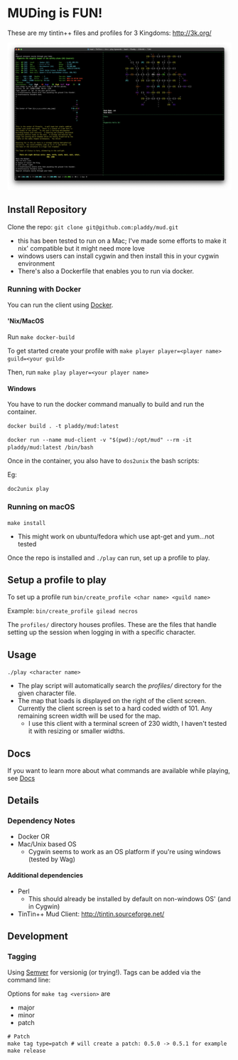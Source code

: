 # MUDing is FUN!

These are my tintin++ files and profiles for 3 Kingdoms: http://3k.org/

![Screenshot](./screenshot.png "Screenshot")

## Install Repository

Clone the repo: `git clone git@github.com:pladdy/mud.git`

- this has been tested to run on a Mac; I've made some efforts to make it nix' compatible but it might need more love
- windows users can install cygwin and then install this in your cygwin environment
- There's also a Dockerfile that enables you to run via docker.

### Running with Docker

You can run the client using [Docker](https://www.docker.com/get-started/).

#### 'Nix/MacOS

Run `make docker-build`

To get started create your profile with `make player player=<player name> guild=<your guild>`

Then, run `make play player=<your player name>`

#### Windows

You have to run the docker command manually to build and run the container.

`docker build . -t pladdy/mud:latest`

`docker run --name mud-client -v "$(pwd):/opt/mud" --rm -it pladdy/mud:latest /bin/bash`

Once in the container, you also have to `dos2unix` the bash scripts:

Eg:

`doc2unix play`

### Running on macOS

`make install`

- This might work on ubuntu/fedora which use apt-get and yum...not tested

Once the repo is installed and `./play` can run, set up a profile to play.

## Setup a profile to play

To set up a profile run `bin/create_profile <char name> <guild name>`

Example: `bin/create_profile gilead necros`

The `profiles/` directory houses profiles.  These are the files that handle setting
up the session when logging in with a specific character.

## Usage

`./play <character name>`

- The play script will automatically search the *profiles/* directory for the given character file.
- The map that loads is displayed on the right of the client screen.  Currently the client screen
  is set to a hard coded width of 101.  Any remaining screen width will be used for the map.
  - I use this client with a terminal screen of 230 width, I haven't tested it with resizing or
    smaller widths.

## Docs

If you want to learn more about what commands are available while playing, see [Docs](docs/Aliases.md)

## Details

### Dependency Notes

- Docker OR
- Mac/Unix based OS
  - Cygwin seems to work as an OS platform if you're using windows (tested by Wag)

#### Additional dependencies

- Perl
  - This should already be installed by default on non-windows OS' (and in Cygwin)
- TinTin++ Mud Client: http://tintin.sourceforge.net/

## Development

### Tagging

Using [Semver](https://semver.org/) for versionig (or trying!).  Tags can be added via the command line:

Options for `make tag <version>` are
- major
- minor
- patch

```
# Patch
make tag type=patch # will create a patch: 0.5.0 -> 0.5.1 for example
make release
```

